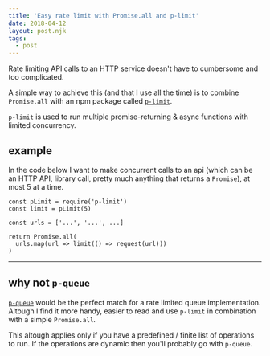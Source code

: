 ```yaml
---
title: 'Easy rate limit with Promise.all and p-limit'
date: 2018-04-12
layout: post.njk
tags:
  - post
---
```


Rate limiting API calls to an HTTP service doesn't have to cumbersome and too complicated.

A simple way to achieve this (and that I use all the time) is to combine `Promise.all` with an npm package called [`p-limit`](https://www.npmjs.com/package/p-limit).

`p-limit` is used to run multiple promise-returning & async functions with limited concurrency.

## example

In the code below I want to make concurrent calls to an api (which can be an HTTP API, library call, pretty much anything that returns a `Promise`), at most 5 at a time.

```
const pLimit = require('p-limit')
const limit = pLimit(5)

const urls = ['...', '...', ...]

return Promise.all(
  urls.map(url => limit(() => request(url)))
)
```

---

## why not `p-queue`

[`p-queue`](https://www.npmjs.com/package/p-queue) would be the perfect match for a rate limited queue implementation. Altough I find it more handy, easier to read and use `p-limit` in combination with a simple `Promise.all`.

This altough applies only if you have a predefined / finite list of operations to run. If the operations are dynamic then you'll probably go with `p-queue`.